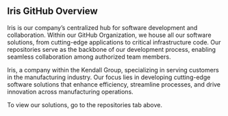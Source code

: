 ## Iris GitHub Overview 

Iris is our company’s centralized hub for software development and collaboration. 
Within our GitHub Organization, we house all our software solutions, from cutting-edge applications to critical infrastructure code.
Our repositories serve as the backbone of our development process, enabling seamless collaboration among authorized team members.

Iris, a company within the Kendall Group, specializing in serving customers in the manufacturing industry. 
Our focus lies in developing cutting-edge software solutions that enhance efficiency, streamline processes, and drive innovation across manufacturing operations.

To view our solutions, go to the repositories tab above.

